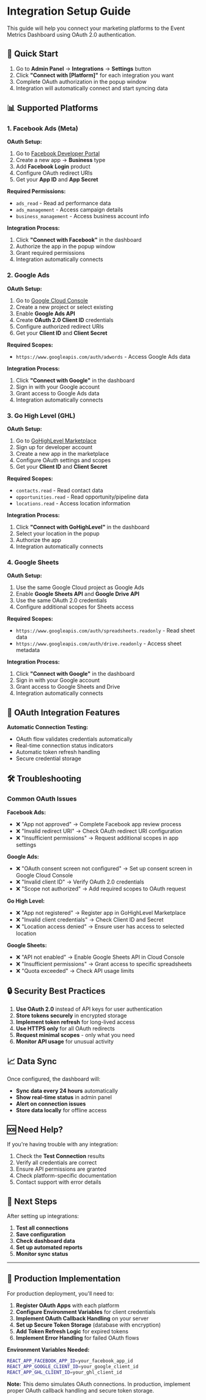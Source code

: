 # Integration Setup Guide

This guide will help you connect your marketing platforms to the Event Metrics Dashboard using OAuth 2.0 authentication.

## 🚀 Quick Start

1. Go to **Admin Panel** → **Integrations** → **Settings** button
2. Click **"Connect with [Platform]"** for each integration you want
3. Complete OAuth authorization in the popup window
4. Integration will automatically connect and start syncing data

## 📊 Supported Platforms

### 1. Facebook Ads (Meta)

**OAuth Setup:**

1. Go to [Facebook Developer Portal](https://developers.facebook.com)
2. Create a new app → **Business** type
3. Add **Facebook Login** product
4. Configure OAuth redirect URIs
5. Get your **App ID** and **App Secret**

**Required Permissions:**

- `ads_read` - Read ad performance data
- `ads_management` - Access campaign details  
- `business_management` - Access business account info

**Integration Process:**

1. Click **"Connect with Facebook"** in the dashboard
2. Authorize the app in the popup window
3. Grant required permissions
4. Integration automatically connects

### 2. Google Ads

**OAuth Setup:**

1. Go to [Google Cloud Console](https://console.cloud.google.com)
2. Create a new project or select existing
3. Enable **Google Ads API**
4. Create **OAuth 2.0 Client ID** credentials
5. Configure authorized redirect URIs
6. Get your **Client ID** and **Client Secret**

**Required Scopes:**

- `https://www.googleapis.com/auth/adwords` - Access Google Ads data

**Integration Process:**

1. Click **"Connect with Google"** in the dashboard
2. Sign in with your Google account
3. Grant access to Google Ads data
4. Integration automatically connects

### 3. Go High Level (GHL)

**OAuth Setup:**

1. Go to [GoHighLevel Marketplace](https://marketplace.gohighlevel.com)
2. Sign up for developer account
3. Create a new app in the marketplace
4. Configure OAuth settings and scopes
5. Get your **Client ID** and **Client Secret**

**Required Scopes:**

- `contacts.read` - Read contact data
- `opportunities.read` - Read opportunity/pipeline data
- `locations.read` - Access location information

**Integration Process:**

1. Click **"Connect with GoHighLevel"** in the dashboard
2. Select your location in the popup
3. Authorize the app
4. Integration automatically connects

### 4. Google Sheets

**OAuth Setup:**

1. Use the same Google Cloud project as Google Ads
2. Enable **Google Sheets API** and **Google Drive API**
3. Use the same OAuth 2.0 credentials
4. Configure additional scopes for Sheets access

**Required Scopes:**

- `https://www.googleapis.com/auth/spreadsheets.readonly` - Read sheet data
- `https://www.googleapis.com/auth/drive.readonly` - Access sheet metadata

**Integration Process:**

1. Click **"Connect with Google"** in the dashboard
2. Sign in with your Google account
3. Grant access to Google Sheets and Drive
4. Integration automatically connects

## 🔧 OAuth Integration Features

**Automatic Connection Testing:**

- OAuth flow validates credentials automatically
- Real-time connection status indicators
- Automatic token refresh handling
- Secure credential storage

## 🛠️ Troubleshooting

### Common OAuth Issues

**Facebook Ads:**

- ❌ "App not approved" → Complete Facebook app review process
- ❌ "Invalid redirect URI" → Check OAuth redirect URI configuration
- ❌ "Insufficient permissions" → Request additional scopes in app settings

**Google Ads:**

- ❌ "OAuth consent screen not configured" → Set up consent screen in Google Cloud Console
- ❌ "Invalid client ID" → Verify OAuth 2.0 credentials
- ❌ "Scope not authorized" → Add required scopes to OAuth request

**Go High Level:**

- ❌ "App not registered" → Register app in GoHighLevel Marketplace
- ❌ "Invalid client credentials" → Check Client ID and Secret
- ❌ "Location access denied" → Ensure user has access to selected location

**Google Sheets:**

- ❌ "API not enabled" → Enable Google Sheets API in Cloud Console
- ❌ "Insufficient permissions" → Grant access to specific spreadsheets
- ❌ "Quota exceeded" → Check API usage limits

## 🔒 Security Best Practices

1. **Use OAuth 2.0** instead of API keys for user authentication
2. **Store tokens securely** in encrypted storage
3. **Implement token refresh** for long-lived access
4. **Use HTTPS only** for all OAuth redirects
5. **Request minimal scopes** - only what you need
6. **Monitor API usage** for unusual activity

## 📈 Data Sync

Once configured, the dashboard will:

- **Sync data every 24 hours** automatically
- **Show real-time status** in admin panel
- **Alert on connection issues**
- **Store data locally** for offline access

## 🆘 Need Help?

If you're having trouble with any integration:

1. Check the **Test Connection** results
2. Verify all credentials are correct
3. Ensure API permissions are granted
4. Check platform-specific documentation
5. Contact support with error details

## 🔄 Next Steps

After setting up integrations:

1. **Test all connections**
2. **Save configuration**
3. **Check dashboard data**
4. **Set up automated reports**
5. **Monitor sync status**

---

## 🚀 Production Implementation

For production deployment, you'll need to:

1. **Register OAuth Apps** with each platform
2. **Configure Environment Variables** for client credentials
3. **Implement OAuth Callback Handling** on your server
4. **Set up Secure Token Storage** (database with encryption)
5. **Add Token Refresh Logic** for expired tokens
6. **Implement Error Handling** for failed OAuth flows

**Environment Variables Needed:**

```bash
REACT_APP_FACEBOOK_APP_ID=your_facebook_app_id
REACT_APP_GOOGLE_CLIENT_ID=your_google_client_id
REACT_APP_GHL_CLIENT_ID=your_ghl_client_id
```

**Note:** This demo simulates OAuth connections. In production, implement proper OAuth callback handling and secure token storage.
